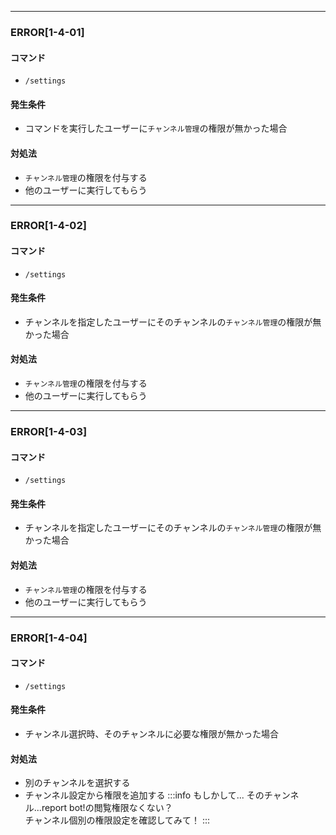 
---

### ERROR[1-4-01]
#### コマンド
- `/settings`
#### 発生条件
- コマンドを実行したユーザーに`チャンネル管理`の権限が無かった場合
#### 対処法
- `チャンネル管理`の権限を付与する
- 他のユーザーに実行してもらう

---

### ERROR[1-4-02]
#### コマンド
- `/settings`
#### 発生条件
- チャンネルを指定したユーザーにそのチャンネルの`チャンネル管理`の権限が無かった場合
#### 対処法
- `チャンネル管理`の権限を付与する
- 他のユーザーに実行してもらう

---

### ERROR[1-4-03]
#### コマンド
- `/settings`
#### 発生条件
- チャンネルを指定したユーザーにそのチャンネルの`チャンネル管理`の権限が無かった場合
#### 対処法
- `チャンネル管理`の権限を付与する
- 他のユーザーに実行してもらう

---

### ERROR[1-4-04]
#### コマンド
- `/settings`
#### 発生条件
- チャンネル選択時、そのチャンネルに必要な権限が無かった場合
#### 対処法
- 別のチャンネルを選択する
- チャンネル設定から権限を追加する
:::info もしかして...
そのチャンネル...report bot!の閲覧権限なくない？  
チャンネル個別の権限設定を確認してみて！
:::